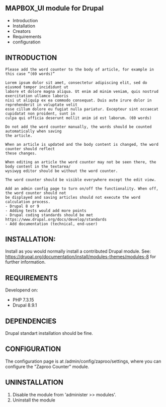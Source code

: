 MAPBOX_UI module for Drupal
---------------------------

* Introduction
* Installation
* Creators
* Requirements
* configuration

INTRODUCTION
-----------

```
Please add the word counter to the body of article, for example in this case “(69 words)”

Lorem ipsum dolor sit amet, consectetur adipiscing elit, sed do eiusmod tempor incididunt ut
labore et dolore magna aliqua. Ut enim ad minim veniam, quis nostrud exercitation ullamco laboris
nisi ut aliquip ex ea commodo consequat. Duis aute irure dolor in reprehenderit in voluptate velit
esse cillum dolore eu fugiat nulla pariatur. Excepteur sint occaecat cupidatat non proident, sunt in
culpa qui officia deserunt mollit anim id est laborum. (69 words)

Do not add the word counter manually, the words should be counted automatically when saving
the article.

When an article is updated and the body content is changed, the word counter should reflect
these changes.

When editing an article the word counter may not be seen there, the body content in the textarea/
wysiwyg editor should be without the word counter.

The word counter should be visible everywhere except the edit view.

Add an admin config page to turn on/off the functionality. When off, the word counter should not
be displayed and saving articles should not execute the word calculation process.
- Drupal 8 or 9
- Adding tests would add more points
- Drupal coding standards should be met https://www.drupal.org/docs/develop/standards
- Add documentation (technical, end-user)
```

INSTALLATION:
-------------
Install as you would normally install a contributed Drupal module. See:
https://drupal.org/documentation/install/modules-themes/modules-8
for further information.

REQUIREMENTS
------------

Developend on:
- PHP 7.3.15
- Drupal 8.9.1

DEPENDENCIES
------------
Drupal standart installation should be fine.

CONFIGURATION
-------------
The configuration page is at /admin/config/zaproo/settings,
where you can configure the "Zaproo Counter" module.

UNINSTALLATION
--------------
1. Disable the module from 'administer >> modules'.
2. Uninstall the module


